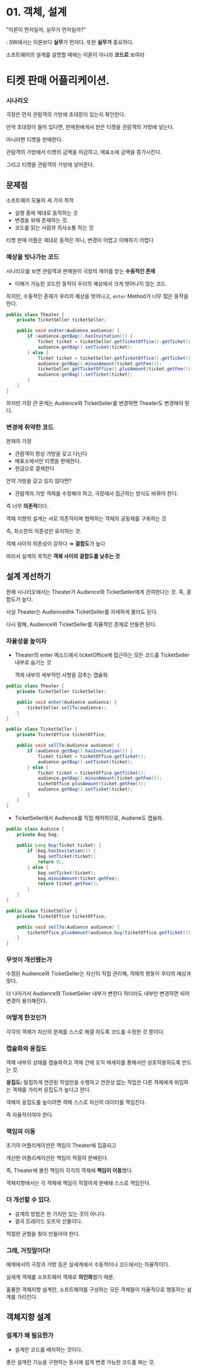 # 01. 객체, 설계

"이론이 먼저일까, 실무가 먼저일까?"

: SW에서는 이론보다 **실무**가 먼저다. 또한 **실무가** 중요하다.

소프트웨어의 설계를 설명할 때에는 이론이 아니라 **코드로** 보여라

# 티켓 판매 어플리케이션.

### 시나리오

극장은 먼저 관람객의 가방에 초대장이 있는지 확인한다.

만약 초대장이 들어 있다면, 판매원에게서 받은 티켓을 관람객의 가방에 넣는다.

아니라면 티켓을 판매한다.

관람객의 가방에서 티켓의 금액을 차감하고, 매표소에 금액을 증가시킨다.

그리고 티켓을 관람객의 가방에 넣어준다.

## 문제점

소프트웨어 모듈의 세 가지 목적

- 실행 중에 제대로 동작하는 것
- 변경을 위해 존재하는 것.
- 코드를 읽는 사람과 의사소통 하는 것

티켓 판매 어플은 제대로 동작은 하나, 변경이 어렵고 이해하기 어렵다

### 예상을 빗나가는 코드

시나리오를 보면 관람객과 판매원이 극장의 제어를 받는 **수동적인 존재**

- 이해가 가능한 코드란 동작이 우리의 예상에서 크게 벗어나지 않는 코드.

하지만, 수동적인 존재가 우리의 예상을 벗어나고, `enter` Method가 너무 많은 동작을 한다.

```java
public class Theater {
	private TicketSeller ticketSeller;

	public void endter(Audience audience) {
		if (audience.getBag().hasInvitation()) {
			Ticket ticket = ticketSeller.getTicketOffice().getTicket();
			audience.getBag().setTicket(ticket);
		} else {
			Ticket ticket = ticketSeller.getTicketOffice().getTicket();
			audience.getBag().minusAmount(ticket.getFee());
			ticketSeller.getTicketOffice().plusAmount(ticket.getFee());
			audience.getBag().setTicket(ticket);
		}
	}
}
```

하지만 가장 큰 문제는 Audience와 TicketSeller를 변경하면 Theater도 변경해야 된다.

### 변경에 취약한 코드

현재의 가정

- 관람객이 항상 가방을 갖고 다닌다
- 매표소에서만 티켓을 판매한다.
- 현금으로 결제한다

만약 가방을 갖고 있지 않다면?

- 관람객의 가방 객체를 수정해야 하고, 극장에서 접근하는 방식도 바꿔야 한다.

즉 너무 **의존적**이다.

객체 지향의 설계는 서로 의존적이며 협력하는 객체의 공동체를 구축하는 것

즉, 최소한의 의존성만 유지하는 것.

객체 사이의 의존성이 강하다 ⇒ **결합도**가 높다

따라서 설계의 목적은 **객체 사이의 결합도를 낮추는 것**

## 설계 계선하기

현재 시나리오에서는 Theater가 Audience와 TicketSeller에게 관여한다는 것. 즉, 결합도가 높다.

사실 Theater는 Audiencedhk TicketSeller를 자세하게 몰라도 된다.

다시 말해, Audience와 TicketSeller를 자율적인 존재로 만들면 된다.

### 자율성을 높이자

- Theater의 enter 메소드에서 ticketOffice에 접근하는 모든 코드를 TicketSeller 내부로 숨기는 것

  객체 내부의 세부적인 사항을 감추는 캡슐화.

```java
public class Theater {
	private TicketSeller ticketSeller;

	public void enter(Audience audience) {
		ticketSeller.sellTo(audience);
	}
}

public class TicketSeller {
	private TicketOffice ticketOffice;

	public void sellTo(Audience audience) {
		if (audience.getBag().hasInvitation()) {
			Ticket ticket = ticketOffice.getTicket();
			audience.getBag().setTicket(ticket);
		} else {
			Ticket ticket = ticketOffice.getTicket();
			audience.getBag().minusAmount(ticket.getFee());
			ticketOffice.plusAmount(ticket.getFee());
			audience.getBag().setTicket(ticket);
		}
	}
}
```

- TicketSeller에서 Audience를 직접 제어하므로, Audiene도 캡슐화.

```java
public class Audince {
	private Bag bag;
	
	public Long buy(Ticket ticket) {
		if (bag.hasInvitation()) {
			bag.setTicket(ticket);
			return 0L;
		} else {
			bag.setTicket(ticket);
			bag.minusAmount(ticket.getFee);
			return ticket.getFee();
		}
	}
}

public class TicketSeller {
	private TicketOffice ticketOffice;

	public void sellTo(Audience audience) {
		ticketOffice.plusAmount(audience.buy(ticketOffice.getTicket()));
	}
}
```

### 무엇이 개선됐는가

수정된 Audience와 TicketSeller는 자신이 직접 관리해, 객체의 행동이 우리의 예상과 맞다.

더 나아가서 Audience와 TicketSeller 내부가 변한다 하더라도 내부만 변경하면 되어 변경이 용이해진다.

### 어떻게 한것인가

각각의 객체가 자신의 문제를 스스로 해결 하도록 코드를 수정한 것 뿐이다.

### 캡슐화와 응집도

객체 내부의 상태를 캡슐화하고 객체 간에 오직 메세지를 통해서만 상호작용하도록 만드는 것.

**응집도:** 밀접하게 연관된 작업만을 수행하고 연관성 없는 작업은 다른 객체에게 위임하는 객체를 가리켜 응집도가 높다고 한다.

객체의 응집도를 높이려면 객체 스스로 자신의 데이터를 책임진다.

즉 자율적이여야 한다.

### 책임의 이동

초기의 어플리케이션은 책임이 Theater에 집중되고

개선한 어플리케이션은 책임이 적절히 분배된다.

즉, Theater에 몰린 책임이 각각의 객체에 **책임이 이동**했다.

객체지향에서는 각 객체에 책임이 적절하게 분배돼 스스로 책임진다.

### 더 개선할 수 있다.

- 설계의 방법은 한 가지만 있는 것이 아니다.
- 결국 트레이드 오프의 산물이다.

적절한 균형을 찾아 만들어야 한다.

### 그래, 거짓말이다!

예제에서의 극장과 가방 등은 실세계에서 수동적이나 코드에서는 자율적이다.

실세계 객체를 소프트웨어 객체로 **의인화**했기 때문.

훌륭한 객체지향 설계란, 소프트웨어를 구성하는 모든 객체들이 자율적으로 행동하는 설계를 가리킨다.

## 객체지향 설계

### 설계가 왜 필요한가

- 설계란 코드를 배치하는 것이다.

좋은 설계란 기능을 구현하는 동시에 쉽게 변경 가능한 코드를 짜는 것.